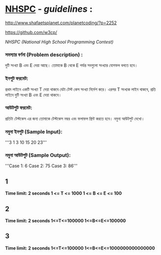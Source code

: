 # [NHSPC](http://www.nhspc.org/) - *guidelines* :
http://www.shafaetsplanet.com/planetcoding/?p=2252

https://github.com/w3cp/

_NHSPC (National High School Programming Contest)_

### সমস্যার বর্ণনা (Problem description) :
দুটি সংখ্যা B এবং E দেয়া আছে। তোমাকে B থেকে E পর্যন্ত সবগুলো সংখ্যার যোগফল বলতে হবে।

### ইনপুট ফরমেট:
প্রথম লাইনে একটি সংখ্যা T দেয়া থাকবে যেটা টেস্ট কেস সংখ্যা নির্দেশ করে। 
এরপর T সংখ্যক লাইন থাকবে, প্রতি লাইনে দুটি সংখ্যা B এবং E দেয়া থাকবে।

### আউটপুট ফরমেট:
প্রতিটা টেস্টকেস এর জন্য তোমাকে টেস্টকেস নম্বর এবং ফলাফল প্রিন্ট করতে হবে। 
নমুনা আউটপুট দেখো।

### নমুনা ইনপুট (Sample Input):

'''3
1 3
10 15
20 23'''

### নমুনা আউটপুট (Sample Output):

'''Case 1: 6
Case 2: 75
Case 3: 86'''

## 1
__Time limit: 2 seconds
1 <= T <= 1000
1 <= B <= E <= 100__

## 2
__Time limit: 2 seconds
1<=T<=100000
1<=B<=E<=100000__

## 3
__Time limit: 2 seconds
1<=T<=100000
1<=B<=E<=1000000000000000__



